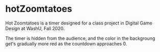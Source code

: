 # hotZoomtatoes

Hot Zoomtatoes is a timer designed for a class project in Digital Game Design at WashU, Fall 2020. 

The timer is hidden from the audience, and the color in the backgroung get's gradually more red as the countdown approaches 0. 